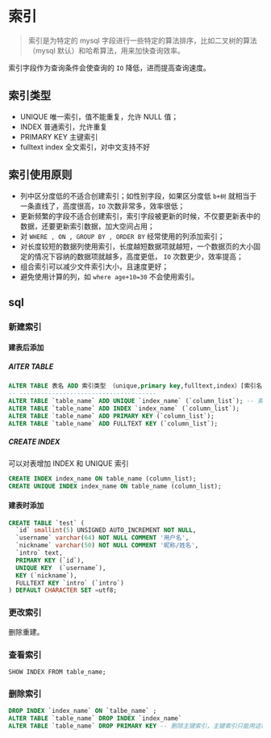 # 索引

> 索引是为特定的 mysql 字段进行一些特定的算法排序，比如二叉树的算法（mysql 默认）和哈希算法，用来加快查询效率。

索引字段作为查询条件会使查询的 `IO` 降低，进而提高查询速度。

## 索引类型

- UNIQUE 唯一索引，值不能重复，允许 NULL 值；
- INDEX 普通索引，允许重复
- PRIMARY KEY 主键索引
- fulltext index 全文索引，对中文支持不好

## 索引使用原则

- 列中区分度低的不适合创建索引；如性别字段，如果区分度低  `b+树` 就相当于一条直线了，高度很高，`IO` 次数非常多，效率很低；
- 更新频繁的字段不适合创建索引，索引字段被更新的时候，不仅要更新表中的数据，还要更新索引数据，加大空间占用；
- 对 `WHERE , ON , GROUP BY , ORDER BY` 经常使用的列添加索引；
- 对长度较短的数据列使用索引，长度越短数据项就越短，一个数据页的大小固定的情况下容纳的数据项就越多，高度更低， `IO` 次数更少，效率提高； 
- 组合索引可以减少文件索引大小，且速度更好；
- 避免使用计算的列，如 `where age+10=30` 不会使用索引。

## sql

### 新建索引

#### 建表后添加

##### AlTER TABLE

```sql
ALTER TABLE 表名 ADD 索引类型 （unique,primary key,fulltext,index）[索引名]（字段名）
-- --------------------------------------
ALTER TABLE `table_name` ADD UNIQUE `index_name` (`column_list`); -- 索引名,可要可不要;如果不要,当前的索引名就是该字段名; 
ALTER TABLE `table_name` ADD INDEX `index_name` (`column_list`); 
ALTER TABLE `table_name` ADD PRIMARY KEY (`column_list`);
ALTER TABLE `table_name` ADD FULLTEXT KEY (`column_list`);
```

##### CREATE INDEX

可以对表增加 INDEX 和 UNIQUE 索引

```sql
CREATE INDEX index_name ON table_name (column_list);
CREATE UNIQUE INDEX index_name ON table_name (column_list);
```

#### 建表时添加

```sql
CREATE TABLE `test` (
  `id` smallint(5) UNSIGNED AUTO_INCREMENT NOT NULL, 
  `username` varchar(64) NOT NULL COMMENT '用户名',
  `nickname` varchar(50) NOT NULL COMMENT '昵称/姓名',
  `intro` text,
  PRIMARY KEY (`id`), 
  UNIQUE KEY  (`username`), 
  KEY (`nickname`),
  FULLTEXT KEY `intro` (`intro`)
) DEFAULT CHARACTER SET =utf8;
```

### 更改索引

删除重建。

### 查看索引

`SHOW INDEX FROM table_name;`

### 删除索引

```sql
DROP INDEX `index_name` ON `talbe_name` ;
ALTER TABLE `table_name` DROP INDEX `index_name`
ALTER TABLE `table_name` DROP PRIMARY KEY -- 删除主键索引，主键索引只能用这种方式删除
```



